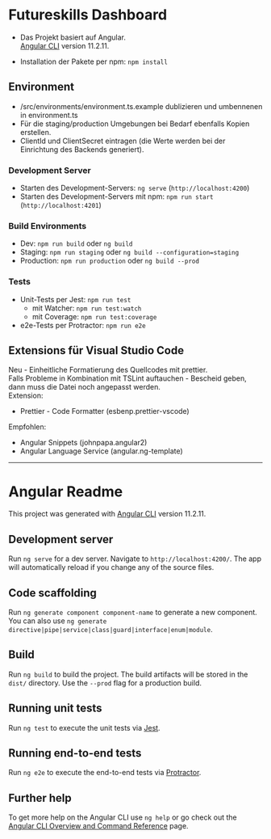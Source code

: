 # Futureskills Dashboard

- Das Projekt basiert auf Angular.       
[Angular CLI](https://github.com/angular/angular-cli) version 11.2.11. 

- Installation der Pakete per npm:  `npm install`

## Environment
- /src/environments/environment.ts.example dublizieren und umbennenen in environment.ts
- Für die staging/production Umgebungen bei Bedarf ebenfalls Kopien erstellen.
- ClientId und ClientSecret eintragen (die Werte werden bei der Einrichtung des Backends generiert).

### Development Server
- Starten des Development-Servers: `ng serve`  (`http://localhost:4200`)
- Starten des Development-Servers mit npm: `npm run start`  (`http://localhost:4201`)


### Build Environments
- Dev: ```npm run build``` oder ```ng build```
- Staging: ```npm run staging``` oder ```ng build --configuration=staging```
- Production: ```npm run production``` oder ```ng build --prod```

### Tests
- Unit-Tests per Jest: ```npm run test```
  - mit Watcher: ```npm run test:watch```
  - mit Coverage: ```npm run test:coverage```
- e2e-Tests per Protractor: ```npm run e2e```

## Extensions für Visual Studio Code
Neu - Einheitliche Formatierung des Quellcodes mit prettier.  
Falls Probleme in Kombination mit TSLint auftauchen - Bescheid geben, dann muss die Datei noch angepasst werden.  
Extension: 
- Prettier - Code Formatter (esbenp.prettier-vscode)

Empfohlen:     
- Angular Snippets (johnpapa.angular2)   
- Angular Language Service (angular.ng-template)


<hr>

# Angular Readme

This project was generated with [Angular CLI](https://github.com/angular/angular-cli) version 11.2.11.

## Development server

Run `ng serve` for a dev server. Navigate to `http://localhost:4200/`. The app will automatically reload if you change any of the source files.

## Code scaffolding

Run `ng generate component component-name` to generate a new component. You can also use `ng generate directive|pipe|service|class|guard|interface|enum|module`.

## Build

Run `ng build` to build the project. The build artifacts will be stored in the `dist/` directory. Use the `--prod` flag for a production build.

## Running unit tests

Run `ng test` to execute the unit tests via [Jest](https://jestjs.io).

## Running end-to-end tests

Run `ng e2e` to execute the end-to-end tests via [Protractor](http://www.protractortest.org/).

## Further help

To get more help on the Angular CLI use `ng help` or go check out the [Angular CLI Overview and Command Reference](https://angular.io/cli) page.
